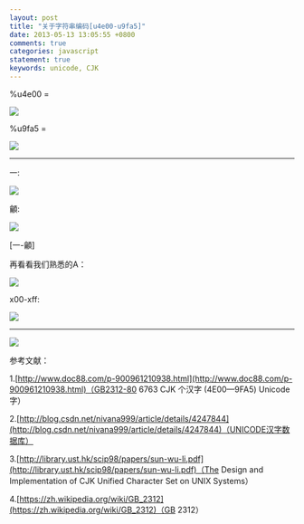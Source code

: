 ```yaml
---
layout: post
title: "关于字符串编码[u4e00-u9fa5]"
date: 2013-05-13 13:05:55 +0800
comments: true
categories: javascript
statement: true
keywords: unicode, CJK
---
```



%u4e00 = 

![](http://e.hiphotos.baidu.com/album/pic/item/cc11728b4710b912ac88a0b6c2fdfc0392452228.jpg)

<!-- more -->

%u9fa5 = 

![](http://e.hiphotos.baidu.com/album/pic/item/203fb80e7bec54e72a554c56b8389b504fc26a38.jpg)

--------------------------------

一:

![](http://f.hiphotos.baidu.com/album/pic/item/b21c8701a18b87d68a8af957060828381e30fdaa.jpg)

龥:

![](http://e.hiphotos.baidu.com/album/pic/item/bd315c6034a85edfb987a36b48540923dd54756a.jpg)

[一-龥]

再看看我们熟悉的A：

![](http://b.hiphotos.baidu.com/album/pic/item/8b13632762d0f7035025cb9409fa513d2797c5e7.jpg)

x00-xff:

![](http://d.hiphotos.baidu.com/album/pic/item/63d0f703918fa0ecb3fb2245279759ee3d6ddbbe.jpg)

-----------------------------------------------

![](http://f.hiphotos.baidu.com/album/pic/item/0824ab18972bd40758b895b57a899e510fb3097e.jpg)

参考文献：

1.[http://www.doc88.com/p-900961210938.html](http://www.doc88.com/p-900961210938.html)（GB2312-80 6763 CJK 个汉字 (4E00—9FA5) Unicode 字）

2.[http://blog.csdn.net/nivana999/article/details/4247844](http://blog.csdn.net/nivana999/article/details/4247844)（UNICODE汉字数据库）

3.[http://library.ust.hk/scip98/papers/sun-wu-li.pdf](http://library.ust.hk/scip98/papers/sun-wu-li.pdf)（The Design and Implementation of CJK Unified Character Set on UNIX Systems）

4.[https://zh.wikipedia.org/wiki/GB_2312](https://zh.wikipedia.org/wiki/GB_2312)（GB 2312）